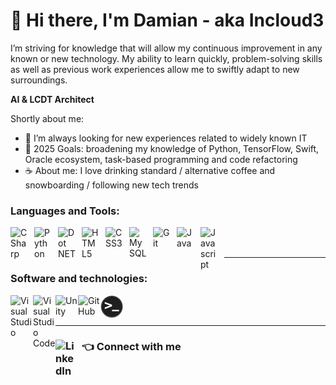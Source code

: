 # 👋 Hi there, I'm Damian - aka Incloud3 

I’m striving for knowledge that will allow my continuous improvement in any known or new technology. My ability to learn quickly, problem-solving skills as well as previous work experiences allow me to swiftly adapt to new surroundings.

**AI & LCDT Architect**

Shortly about me:
<br />
- 👯 I’m always looking for new experiences related to widely known IT
- 🥅 2025 Goals: broadening my knowledge of Python, TensorFlow, Swift, Oracle ecosystem, task-based programming and code refactoring
- ☕ About me: I love drinking standard / alternative coffee and snowboarding / following new tech trends

### Languages and Tools:
[<img align="left" alt="CSharp" width="28px" src="https://cdn.worldvectorlogo.com/logos/c--4.svg" style="padding-right:10px;" />](https://docs.microsoft.com/en-us/dotnet/csharp/programming-guide/)
[<img align="left" alt="Python" width="28px" src="https://cdn.worldvectorlogo.com/logos/python-5.svg" style="padding-right:10px;" />](https://www.python.org/)
[<img align="left" alt="Dot NET" width="28px" src="https://raw.githubusercontent.com/dotnet/brand/6afb87c4c601815acdc5d313ba15bded910ade36/logo/dotnet-logo.svg" style="padding-right:10px;" />](https://dotnet.microsoft.com/en-us/)
[<img align="left" alt="HTML5" width="28px" src="https://cdn.worldvectorlogo.com/logos/html-1.svg" style="padding-right:10px;" />](https://developer.mozilla.org/en-US/docs/Glossary/HTML5)
[<img align="left" alt="CSS3" width="28px" src="https://cdn.worldvectorlogo.com/logos/css-3.svg" style="padding-right:10px;" />](https://developer.mozilla.org/en-US/docs/Web/CSS)
[<img align="left" alt="MySQL" width="28px" src="https://cdn.worldvectorlogo.com/logos/mysql-6.svg" style="padding-right:10px;" />](https://www.mysql.com/)
[<img align="left" alt="Git" width="28px" src="https://cdn.worldvectorlogo.com/logos/git-icon.svg" style="padding-right:10px;" />](https://git-scm.com/)
[<img align="left" alt="Java" width="28px" src="https://cdn.worldvectorlogo.com/logos/java-14.svg" style="padding-right:10px;" />](https://dev.java/)
[<img align="left" alt="Javascript" width="28px" src="https://cdn.worldvectorlogo.com/logos/logo-javascript.svg" style="padding-right:10px;" />](https://developer.mozilla.org/en-US/docs/Web/JavaScript)

<br />
<br />

---

### Software and technologies:
<img align="left" alt="Visual Studio" width="36px" src="https://upload.wikimedia.org/wikipedia/commons/thumb/5/59/Visual_Studio_Icon_2019.svg/2060px-Visual_Studio_Icon_2019.svg.png" />
<img align="left" alt="Visual Studio Code" width="36px" src="https://upload.wikimedia.org/wikipedia/commons/thumb/9/9a/Visual_Studio_Code_1.35_icon.svg/2048px-Visual_Studio_Code_1.35_icon.svg.png" />
<img align="left" alt="Unity" width="36px" src="https://cdn.worldvectorlogo.com/logos/unity-69.svg" />
<img align="left" alt="GitHub" width="36px" src="https://cdn.worldvectorlogo.com/logos/github-icon-1.svg" />
<img align="left" alt="Terminal" width="36px" src="https://raw.githubusercontent.com/github/explore/80688e429a7d4ef2fca1e82350fe8e3517d3494d/topics/terminal/terminal.png" />


<br />
<br />

---


### 👈 Connect with me [<img align="left" alt="LinkedIn" width="32px" src="https://cdn.worldvectorlogo.com/logos/linkedin-icon-2.svg" style="padding-right:10px;" />][linkedin]

[linkedin]: https://www.linkedin.com/in/damian-maciag-incloud3
